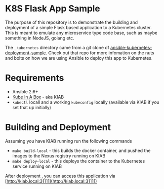 # K8S Flask App Sample
The purpose of this repository is to demonstrate the building and deployment of a simple Flask based application to a Kubernetes cluster.  This is meant to emulate any microservice type code base, such as maybe something in NodeJS, golang etc.

The `_kubernetes` directory came from a git clone of [ansible-kubernetes-deployment-sample](https://github.com/nickmaccarthy/ansible-kubernetes-deployment-sample).  Check out that repo for more infomation on the nuts and bolts on how we are using Ansible to deploy this app to Kubernetes.

# Requirements
* Ansible 2.6+
* [Kube In A Box](https://github.com/nickmaccarthy/kube-in-a-box) - aka KIAB
* `kubectl` locall and a working `kubeconfig` locally (available via KIAB if you set that up initially)

# Building and Deployment
Assuming you have KIAB running run the following commands
* `make build-local` - this builds the docker container, and pushed the images to the Nexus registry running on KIAB
* `make deploy-local` - this deploys the container to the Kubernetes service running on KIAB

After deployment , you can access this application via [http://kiab.local:31111](http://kiab.local:31111)